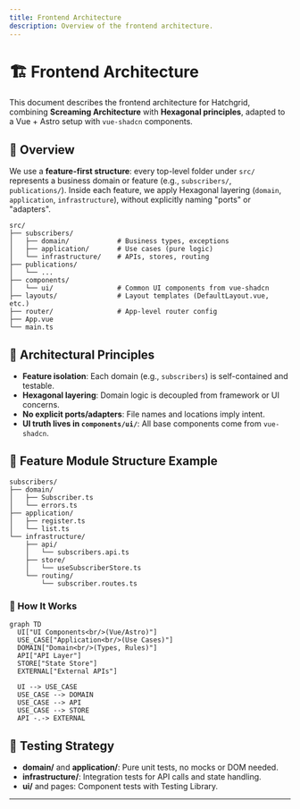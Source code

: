 ```yaml
---
title: Frontend Architecture
description: Overview of the frontend architecture.
---
```


# 🏗️ Frontend Architecture

This document describes the frontend architecture for Hatchgrid, combining **Screaming Architecture** with **Hexagonal principles**, adapted to a Vue + Astro setup with `vue-shadcn` components.

## 📐 Overview

We use a **feature-first structure**: every top-level folder under `src/` represents a business domain or feature (e.g., `subscribers/`, `publications/`). Inside each feature, we apply Hexagonal layering (`domain`, `application`, `infrastructure`), without explicitly naming "ports" or "adapters".

```text
src/
├── subscribers/
│   ├── domain/            # Business types, exceptions
│   ├── application/       # Use cases (pure logic)
│   └── infrastructure/    # APIs, stores, routing
├── publications/
│   └── ...
├── components/
│   └── ui/                # Common UI components from vue-shadcn
├── layouts/               # Layout templates (DefaultLayout.vue, etc.)
├── router/                # App-level router config
├── App.vue
└── main.ts
```

## 🧠 Architectural Principles

- **Feature isolation**: Each domain (e.g., `subscribers`) is self-contained and testable.
- **Hexagonal layering**: Domain logic is decoupled from framework or UI concerns.
- **No explicit ports/adapters**: File names and locations imply intent.
- **UI truth lives in `components/ui/`**: All base components come from `vue-shadcn`.

## 🎯 Feature Module Structure Example

```text
subscribers/
├── domain/
│   ├── Subscriber.ts
│   └── errors.ts
├── application/
│   ├── register.ts
│   └── list.ts
└── infrastructure/
    ├── api/
    │   └── subscribers.api.ts
    ├── store/
    │   └── useSubscriberStore.ts
    └── routing/
        └── subscriber.routes.ts
```

### 🧩 How It Works

```mermaid
graph TD
  UI["UI Components<br/>(Vue/Astro)"]
  USE_CASE["Application<br/>(Use Cases)"]
  DOMAIN["Domain<br/>(Types, Rules)"]
  API["API Layer"]
  STORE["State Store"]
  EXTERNAL["External APIs"]

  UI --> USE_CASE
  USE_CASE --> DOMAIN
  USE_CASE --> API
  USE_CASE --> STORE
  API -.-> EXTERNAL
```

## 🧪 Testing Strategy

- **domain/** and **application/**: Pure unit tests, no mocks or DOM needed.
- **infrastructure/**: Integration tests for API calls and state handling.
- **ui/** and pages: Component tests with Testing Library.

---
